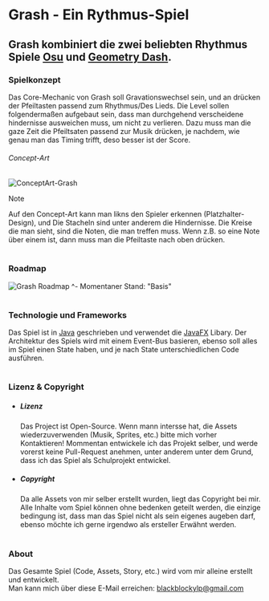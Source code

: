 # Grash - Ein Rythmus-Spiel
## Grash kombiniert die zwei beliebten Rhythmus Spiele [Osu](https://osu.ppy.sh) und [Geometry Dash](https://store.steampowered.com/app/322170/Geometry_Dash/).

### Spielkonzept
Das Core-Mechanic von Grash soll Gravationswechsel sein, und an drücken der Pfeiltasten passend zum Rhythmus/Des Lieds.
Die Level sollen folgendermaßen aufgebaut sein, dass man durchgehend verscheidene hindernisse ausweichen muss, um nicht zu verlieren.
Dazu muss man die gaze Zeit die Pfeiltsaten passend zur Musik drücken, je nachdem, wie genau man das Timing trifft, deso besser ist der Score.

###### Concept-Art
![ConceptArt-Grash](https://github.com/user-attachments/assets/abb5d64b-a7da-4c91-bcb5-a4a712cfb55d)

> [!NOTE]
> Auf den Concept-Art kann man likns den Spieler erkennen (Platzhalter-Design), und Die Stacheln sind unter anderem die Hindernisse.
> Die Kreise die man sieht, sind die Noten, die man treffen muss. Wenn z.B. so eine Note über einem ist, dann muss man die Pfeiltaste nach oben drücken.

#
### Roadmap
![Grash Roadmap](https://github.com/user-attachments/assets/f5920172-21b3-4b70-a025-e62b90545804)
^- Momentaner Stand: "Basis"

#
### Technologie und Frameworks
Das Spiel ist in [Java](https://www.java.com/de/) geschrieben und verwendet die [JavaFX](https://openjfx.io) Libary.
Der Architektur des Spiels wird mit einem Event-Bus basieren, ebenso soll alles im Spiel einen State haben, und je nach State unterschiedlichen Code ausführen.

#
### Lizenz & Copyright
- ##### Lizenz
  Das Project ist Open-Source. Wenn mann intersse hat, die Assets wiederzuverwenden (Musik, Sprites, etc.) bitte mich vorher Kontaktieren!
  Mommentan entwickele ich das Projekt selber, und werde vorerst keine Pull-Request anehmen, unter anderem unter dem Grund, dass ich das Spiel als Schulprojekt entwickel.

- ##### Copyright
  Da alle Assets von mir selber erstellt wurden, liegt das Copyright bei mir.
  Alle Inhalte vom Spiel können ohne bedenken geteilt werden, die einzige bedingung ist, dass man das Spiel nicht als sein eigenes augeben darf, ebenso möchte ich gerne irgendwo als ersteller Erwähnt werden.

#
### About
Das Gesamte Spiel (Code, Assets, Story, etc.) wird vom mir alleine erstellt und entwickelt. <br>
Man kann mich über diese E-Mail erreichen: blackblockylp@gmail.com
